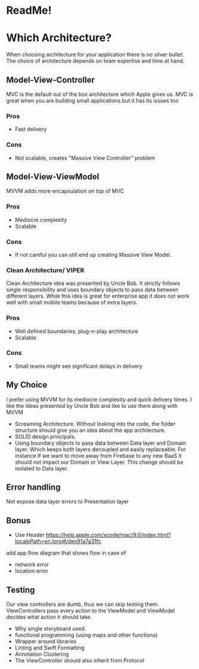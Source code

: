 #  ReadMe!

# Which Architecture?

When choosing architecture for your application there is no silver bullet. The choice of architecture depends on team expertise and time at hand.

## Model-View-Controller 
MVC is the default out of the box architecture which Apple gives us. MVC is great when you are building small applications but it has its issues too

### Pros
- Fast delivery
### Cons
- Not scalable, creates "Massive View Controller" problem

## Model-View-ViewModel
MVVM adds more encapsulation on top of MVC

### Pros
- Mediocre complexity
- Scalable 
### Cons
- If not careful you can still end up creating Massive View Model.

### Clean Architecture/ VIPER
Clean Architecture idea was presented by Uncle Bob. It strictly follows single responsibility and uses boundary objects to pass data between different layers. While this idea is great for enterprise app it does not work well with small mobile teams because of extra layers.

### Pros
- Well defined boundaries, plug-n-play architecture
- Scalable

### Cons
- Small teams might see significant delays in delivery 

## My Choice
I prefer using MVVM for its mediocre complexity and quick delivery times. I like the ideas presented by Uncle Bob and like to use them along with MVVM

- Screaming Architecture. Without looking into the code, the folder structure should give you an idea about the app architecture.
- SOLID design principals.
- Using boundary objects to pass data between Data layer and Domain layer. Which keeps both layers decoupled and easily replaceable. For instance If we want to move away from Firebase to any new BaaS it should not impact our Domain or View Layer. This change should be isolated to Data layer.


## Error handling
Not expose data layer errors to  Presentation layer

## Bonus
- Use Header https://help.apple.com/xcode/mac/9.0/index.html?localePath=en.lproj#/dev91a7a31fc

add app flow diagram that shows flow in case of 
 - network error
 - location error


## Testing

Our view controllers are dumb, thus we can skip testing them. ViewControllers pass every action to the ViewModel and ViewModel decides what action it should take.

 - Why single storyboard used.
 - functional programming (using maps and other functions)
 - Wrapper around libraries 
 - Linting and Swift Formatting 
 - Annotation Clustering 
- The ViewController should also inherit from Protocol
